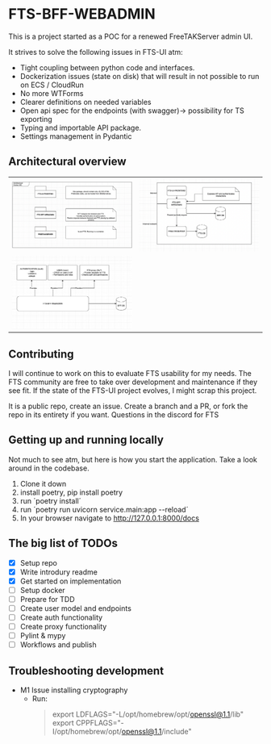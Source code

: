 # FTS-BFF-WEBADMIN

This is a project started as a POC for a renewed FreeTAKServer admin UI.

It strives to solve the following issues in FTS-UI atm:
- Tight coupling between python code and interfaces.
- Dockerization issues (state on disk) that will result in not possible to run on ECS / CloudRun
- No more WTForms
- Clearer definitions on needed variables
- Open api spec for the endpoints (with swagger)-> possibility for TS exporting
- Typing and importable API package.
- Settings management in Pydantic

## Architectural overview
|       |        |
|------------|-------------| 
| ![Arch](https://github.com/CriticalTechIo/fts-bff-webadmin/blob/main/docs/ARCH.png?raw=true) | ![Overview](https://github.com/CriticalTechIo/fts-bff-webadmin/blob/main/docs/OVERVIEW.png?raw=true) |
|![APIS](https://github.com/CriticalTechIo/fts-bff-webadmin/blob/main/docs/APIS.png?raw=true)|||


## Contributing
I will continue to work on this to evaluate FTS usability for my needs. The FTS community are free to take over development and maintenance if they see fit. If the state of the FTS-UI project evolves, I might scrap this project.

It is a public repo, create an issue. Create a branch and a PR, or fork the repo in its entirety if you want.
Questions in the discord for FTS

## Getting up and running locally
Not much to see atm, but here is how you start the application.
Take a look around in the codebase.

1. Clone it down
2. install poetry, pip install poetry
3. run ´poetry install´
4. run ´poetry run uvicorn service.main:app --reload´
5. In your browser navigate to http://127.0.0.1:8000/docs


## The big list of TODOs
- [X] Setup repo
- [X] Write introdury readme
- [X] Get started on implementation
- [ ] Setup docker
- [ ] Prepare for TDD
- [ ] Create user model and endpoints
- [ ] Create auth functionality
- [ ] Create proxy functionality
- [ ] Pylint & mypy
- [ ] Workflows and publish

## Troubleshooting development

- M1 Issue installing cryptography
    -   Run:
        > export LDFLAGS="-L/opt/homebrew/opt/openssl@1.1/lib"
        > export CPPFLAGS="-I/opt/homebrew/opt/openssl@1.1/include"
